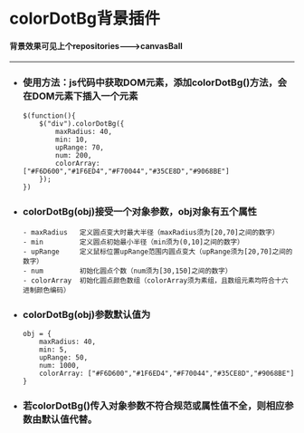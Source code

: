 # colorDotBg背景插件
#### 背景效果可见上个repositories--->canvasBall
***
* ### 使用方法：js代码中获取DOM元素，添加colorDotBg()方法，会在DOM元素下插入一个<canvas>元素
    ```
    $(function(){
        $("div").colorDotBg({
            maxRadius: 40,
            min: 10,
            upRange: 70,
            num: 200,
            colorArray: ["#F6D600","#1F6ED4","#F70044","#35CE8D","#9068BE"]
        });
    })
    ```
* ### colorDotBg(obj)接受一个对象参数，obj对象有五个属性
    ```
    - maxRadius   定义圆点变大时最大半径（maxRadius须为[20,70]之间的数字） 
    - min         定义圆点初始最小半径（min须为(0,10]之间的数字）
    - upRange     定义鼠标位置upRange范围内圆点变大（upRange须为[20,70]之间的数字）
    - num         初始化圆点个数（num须为[30,150]之间的数字）
    - colorArray  初始化圆点颜色数组（colorArray须为素组，且数组元素均符合十六进制颜色编码）
    ```

* ### colorDotBg(obj)参数默认值为    
    ```
    obj = {
        maxRadius: 40,  
        min: 5,         
        upRange: 50,   
        num: 1000,     
        colorArray: ["#F6D600","#1F6ED4","#F70044","#35CE8D","#9068BE"]
    }
    ```
* ### 若colorDotBg()传入对象参数不符合规范或属性值不全，则相应参数由默认值代替。